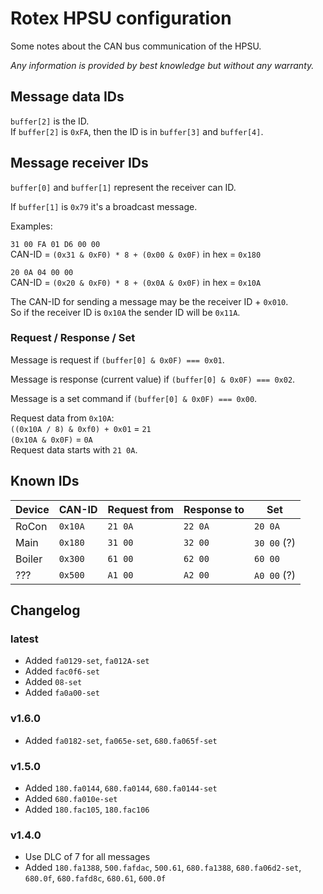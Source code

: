 # Rotex HPSU configuration

Some notes about the CAN bus communication of the HPSU.

*Any information is provided by best knowledge but without any warranty.*

## Message data IDs

`buffer[2]` is the ID.  
If `buffer[2]` is `0xFA`, then the ID is in `buffer[3]` and `buffer[4]`.

## Message receiver IDs

`buffer[0]` and `buffer[1]` represent the receiver can ID.

If `buffer[1]` is `0x79` it's a broadcast message.

Examples:

`31 00 FA 01 D6 00 00`  
CAN-ID = `(0x31 & 0xF0) * 8 + (0x00 & 0x0F)` in hex = `0x180`

`20 0A 04 00 00`  
CAN-ID = `(0x20 & 0xF0) * 8 + (0x0A & 0x0F)` in hex = `0x10A`

The CAN-ID for sending a message may be the receiver ID + `0x010`.  
So if the receiver ID is `0x10A` the sender ID will be `0x11A`.

### Request / Response / Set

Message is request if `(buffer[0] & 0x0F) === 0x01`.

Message is response (current value) if `(buffer[0] & 0x0F) === 0x02`.

Message is a set command if `(buffer[0] & 0x0F) === 0x00`.

Request data from `0x10A`:  
`((0x10A / 8) & 0xf0) + 0x01` = `21`  
`(0x10A & 0x0F)` = `0A`  
Request data starts with `21 0A`.

## Known IDs

| Device | CAN-ID | Request from | Response to | Set |
|---|---|---|---|---|
| RoCon | `0x10A` | `21 0A` | `22 0A` | `20 0A` |
| Main | `0x180` | `31 00` | `32 00` | `30 00` (?) |
| Boiler | `0x300` | `61 00` | `62 00` | `60 00` |
| ??? | `0x500` | `A1 00` | `A2 00` | `A0 00` (?) |

## Changelog

### latest

- Added `fa0129-set`, `fa012A-set`
- Added `fac0f6-set`
- Added `08-set`
- Added `fa0a00-set`

### v1.6.0

- Added `fa0182-set`, `fa065e-set`, `680.fa065f-set`

### v1.5.0

- Added `180.fa0144`, `680.fa0144`, `680.fa0144-set`
- Added `680.fa010e-set`
- Added `180.fac105`, `180.fac106`

### v1.4.0

- Use DLC of 7 for all messages
- Added `180.fa1388`, `500.fafdac`, `500.61`, `680.fa1388`, `680.fa06d2-set`, `680.0f`, `680.fafd8c`, `680.61`, `600.0f`
